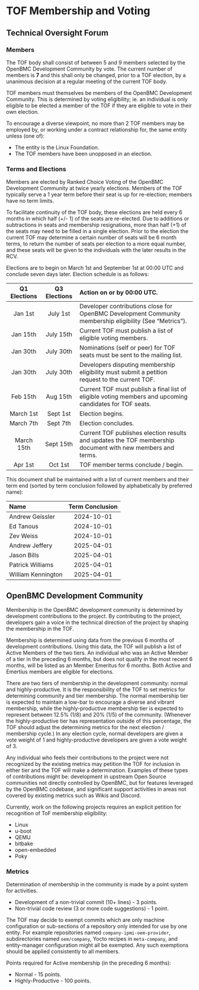 # TOF Membership and Voting

## Technical Oversight Forum

### Members

The TOF body shall consist of between 5 and 9 members selected by the OpenBMC
Development Community by vote. The current number of members is **7** and this
shall only be changed, prior to a TOF election, by a unanimous decision at a
regular meeting of the current TOF body.

TOF members must themselves be members of the OpenBMC Development Community.
This is determined by voting eligibility; ie. an individual is only eligible to
be elected a member of the TOF if they are eligible to vote in their own
election.

To encourage a diverse viewpoint, no more than 2 TOF members may be employed by,
or working under a contract relationship for, the same entity unless (one of):

- The entity is the Linux Foundation.
- The TOF members have been unopposed in an election.

### Terms and Elections

Members are elected by Ranked Choice Voting of the OpenBMC Development Community
at twice yearly elections. Members of the TOF typically serve a 1 year term
before their seat is up for re-election; members have no term limits.

To facilitate continuity of the TOF body, these elections are held every 6
months in which half (+/- 1) of the seats are re-elected. Due to additions or
subtractions in seats and membership resignations, more than half (+1) of the
seats may need to be filled in a single election. Prior to the election the
current TOF may determine a certain number of seats will be 6 month terms, to
return the number of seats per election to a more equal number, and these seats
will be given to the individuals with the later results in the RCV.

Elections are to begin on March 1st and September 1st at 00:00 UTC and conclude
seven days later. Election schedule is as follows:

| Q1 Elections | Q3 Elections | Action on or by 00:00 UTC.                                                                                 |
| :----------: | :----------: | :--------------------------------------------------------------------------------------------------------- |
|   Jan 1st    |   July 1st   | Developer contributions close for OpenBMC Development Community membership eligibility (See “Metrics”).    |
|   Jan 15th   |  July 15th   | Current TOF must publish a list of eligible voting members.                                                |
|   Jan 30th   |  July 30th   | Nominations (self or peer) for TOF seats must be sent to the mailing list.                                 |
|   Jan 30th   |  July 30th   | Developers disputing membership eligibility must submit a petition request to the current TOF.             |
|   Feb 15th   |   Aug 15th   | Current TOF must publish a final list of eligible voting members and upcoming candidates for TOF seats.    |
|  March 1st   |   Sept 1st   | Election begins.                                                                                           |
|  March 7th   |   Sept 7th   | Election concludes.                                                                                        |
|  March 15th  |  Sept 15th   | Current TOF publishes election results and updates the TOF membership document with new members and terms. |
|   Apr 1st    |   Oct 1st    | TOF member terms conclude / begin.                                                                         |

This document shall be maintained with a list of current members and their term
end (sorted by term conclusion followed by alphabetically by preferred name):

| Name               | Term Conclusion |
| :----------------- | :-------------: |
| Andrew Geissler    |   2024-10-01    |
| Ed Tanous          |   2024-10-01    |
| Zev Weiss          |   2024-10-01    |
| Andrew Jeffery     |   2025-04-01    |
| Jason Bills        |   2025-04-01    |
| Patrick Williams   |   2025-04-01    |
| William Kennington |   2025-04-01    |

## OpenBMC Development Community

Membership in the OpenBMC development community is determined by development
contributions to the project. By contributing to the project, developers gain a
voice in the technical direction of the project by shaping the membership in the
TOF.

Membership is determined using data from the previous 6 months of development
contributions. Using this data, the TOF will publish a list of Active Members of
the two tiers. An individual who was an Active Member of a tier in the preceding
6 months, but does not qualify in the most recent 6 months, will be listed as an
Member Emeritus for 6 months. Both Active and Emertius members are eligible for
elections.

There are two tiers of membership in the development community: normal and
highly-productive. It is the responsibility of the TOF to set metrics for
determining community and tier membership. The normal membership tier is
expected to maintain a low-bar to encourage a diverse and vibrant membership,
while the highly-productive membership tier is expected to represent between
12.5% (1/8) and 20% (1/5) of the community. (Whenever the highly-productive tier
has representation outside of this percentage, the TOF should adjust the
determining metrics for the next election / membership cycle.) In any election
cycle, normal developers are given a vote weight of 1 and highly-productive
developers are given a vote weight of 3.

Any individual who feels their contributions to the project were not recognized
by the existing metrics may petition the TOF for inclusion in either tier and
the TOF will make a determination. Examples of these types of contributions
might be: development in upstream Open Source communities not directly
controlled by OpenBMC, but for features leveraged by the OpenBMC codebase, and
significant support activities in areas not covered by existing metrics such as
Wikis and Discord.

Currently, work on the following projects requires an explicit petition for
recognition of ToF membership eligibility:

- Linux
- u-boot
- QEMU
- bitbake
- open-embedded
- Poky

### Metrics

Determination of membership in the community is made by a point system for
activities.

- Development of a non-trivial commit (10+ lines) - 3 points.
- Non-trivial code review (3 or more code suggestions) - 1 point.

The TOF may decide to exempt commits which are only machine configuration or
sub-sections of a repository only intended for use by one entity. For example
repositories named `company-ipmi-oem-provider`, subdirectories named
`oem/company`, Yocto recipes in `meta-company`, and entity-manager configuration
might all be exempted. Any such exemptions should be applied consistently to all
members.

Points required for Active membership (in the preceding 6 months):

- Normal - 15 points.
- Highly-Productive - 100 points.
